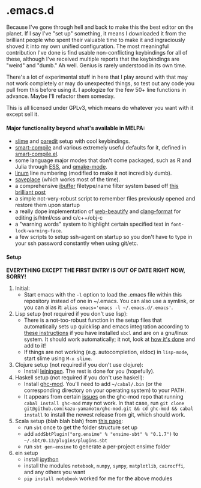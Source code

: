 .emacs.d
========

Because I've gone through hell and back to make this the best editor on the planet. If I say I've "set up" something, it means I downloaded it from the brilliant people who spent their valuable time to make it and ingraciously shoved it into my own unified configuration. The most meaningful contribution I've done is find usable non-conflicting keybindings for all of these, although I've received multiple reports that the keybindings are "weird" and "dumb." Ah well. Genius is rarely understood in its own time.

There's a lot of experimental stuff in here that I play around with that may not work completely or may do unexpected things, so test out any code you pull from this before using it. I apologize for the few 50+ line functions in advance. Maybe I'll refactor them someday.

This is all licensed under GPLv3, which means do whatever you want with it except sell it.

#### Major functionality beyond what's available in MELPA:

* [slime](http://common-lisp.net/project/slime/) and [paredit](http://www.emacswiki.org/emacs/ParEdit) setup with cool keybindings.
* [smart-compile](http://www.emacswiki.org/emacs/SmartCompile) and various extremely useful defaults for it, defined in [smart-compile.el](lisp/smart-compile.el).
* some language major modes that don't come packaged, such as R and Julia through [ESS](http://ess.r-project.org/), and [qmake-mode](https://code.google.com/p/qmake-mode/source/browse/qmake.el).
* [linum](http://www.logic.at/prolog/linum/linum.html) line numbering (modified to make it not incredibly dumb).
* [saveplace](http://www.emacswiki.org/emacs/SavePlace) (which works most of the time).
* a comprehensive [ibuffer](http://www.emacswiki.org/emacs/IbufferMode) filetype/name filter system based off [this brilliant post](http://martinowen.net/blog/2010/02/03/tips-for-emacs-ibuffer.html)
* a simple not-very-robust script to remember files previously opened and restore them upon startup
* a really dope implementation of [web-beautify](https://github.com/yasuyk/web-beautify) and [clang-format](http://clang.llvm.org/docs/ClangFormat.html) for editing js/html/css and c/c++/obj-c
* a "warning words" system to highlight certain specified text in `font-lock-warning-face`.
* a few scripts to setup ssh-agent on startup so you don't have to type in your ssh password constantly when using git/etc.

#### Setup

**EVERYTHING EXCEPT THE FIRST ENTRY IS OUT OF DATE RIGHT NOW, SORRY!**

1. Initial:
    * Start emacs with the `-l` option to load the .emacs file within this repository instead of one in ~/.emacs. You can also use a symlink, or you can alias it: `alias emacs='emacs -l ~/.emacs.d/.emacs'`.
2. Lisp setup (not required if you don't use lisp):
    * There is a not-too-robust function in the setup files that automatically sets up quicklisp and emacs integration according to [these instructions](http://www.mohiji.org/2011/01/31/modern-common-lisp-on-linux/) if you have installed `sbcl` and are on a gnu/linux system. It should work automatically; it not, look at [how it's done](init-scripts/slime-setup.el) and add to it!
    * If things are not working (e.g. autocompletion, eldoc) in ```lisp-mode```, start slime using ```M-x slime```.
3. Clojure setup (not required if you don't use clojure):
    * Install [leiningen](http://leiningen.org/). The rest is done for you (hopefully).
4. Haskell setup (not required if you don't use haskell):
    * Install [ghc-mod](https://github.com/kazu-yamamoto/ghc-mod). You'll need to add `~/cabal/.bin` (or the corresponding directory on your operating system) to your PATH.
    * It appears from certain [issues](https://github.com/kazu-yamamoto/ghc-mod/issues/437) on the ghc-mod repo that running `cabal install ghc-mod` may not work. In that case, run `git clone git@github.com:kazu-yamamoto/ghc-mod.git && cd ghc-mod && cabal install` to install the newest release from git, which should work.
5. Scala setup (blah blah blah) from [this page](https://github.com/ensime/ensime-emacs/wiki/Quick-Start-Guide):
    * run `sbt` once to get the folder structure set up
    * add `addSbtPlugin("org.ensime" % "ensime-sbt" % "0.1.7")` to `~/.sbt/0.13/plugins/plugins.sbt`
    * run `sbt gen-ensime` to generate a per-project ensime folder
6. ein setup
    * install [ipython](https://ipython.org/)
    * install the modules `notebook`, `numpy`, `sympy`, `matplotlib`, `cairocffi`, and any others you want
    * `pip install notebook` worked for me for the above modules
